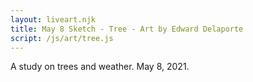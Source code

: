 ```yaml
---
layout: liveart.njk
title: May 8 Sketch - Tree - Art by Edward Delaporte
script: /js/art/tree.js
---
```


A study on trees and weather. May 8, 2021.